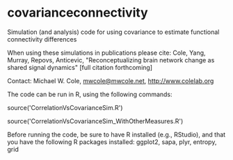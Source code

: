 covarianceconnectivity
======================

Simulation (and analysis) code for using covariance to estimate functional connectivity differences

When using these simulations in publications please cite:
Cole, Yang, Murray, Repovs, Anticevic, "Reconceptualizing brain network change as shared signal dynamics" [full citation forthcoming]

Contact: Michael W. Cole, mwcole@mwcole.net, http://www.colelab.org


The code can be run in R, using the following commands:

source('CorrelationVsCovarianceSim.R')

source('CorrelationVsCovarianceSim_WithOtherMeasures.R')


Before running the code, be sure to have R installed (e.g., RStudio), and that you have the following R packages installed:
ggplot2, sapa, plyr, entropy, grid


